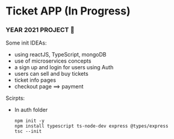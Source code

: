 # Ticket APP (In Progress) 
### YEAR 2021 PROJECT :metal: 

Some init IDEAs:
- using reactJS, TypeScript, mongoDB
- use of microservices concepts
- a sign up and login for users using Auth
- users can sell and buy tickets 
- ticket info pages
- checkout page ==> payment

Scirpts:

- In auth folder

      npm init -y
      npm install typescript ts-node-dev express @types/express
      tsc --init
